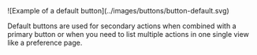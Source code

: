 <div class="grid-2" markdown="1">
![Example of a default button](../images/buttons/button-default.svg)

Default buttons are used for secondary actions when combined with a primary button or when you need to list multiple actions in one single view like a preference page.
</div>